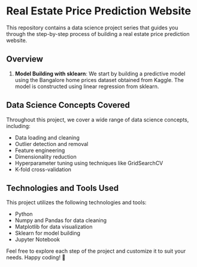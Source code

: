 # Real Estate Price Prediction Website

This repository contains a data science project series that guides you through the step-by-step process of building a real estate price prediction website. 

## Overview

1. **Model Building with sklearn**: We start by building a predictive model using the Bangalore home prices dataset obtained from Kaggle. The model is constructed using linear regression from sklearn.


## Data Science Concepts Covered

Throughout this project, we cover a wide range of data science concepts, including:

- Data loading and cleaning
- Outlier detection and removal
- Feature engineering
- Dimensionality reduction
- Hyperparameter tuning using techniques like GridSearchCV
- K-fold cross-validation

## Technologies and Tools Used

This project utilizes the following technologies and tools:

- Python
- Numpy and Pandas for data cleaning
- Matplotlib for data visualization
- Sklearn for model building
- Jupyter Notebook


Feel free to explore each step of the project and customize it to suit your needs. Happy coding! 🚀
